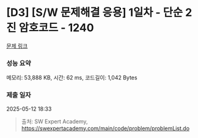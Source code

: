 # [D3] [S/W 문제해결 응용] 1일차 - 단순 2진 암호코드 - 1240 

[문제 링크](https://swexpertacademy.com/main/code/problem/problemDetail.do?contestProbId=AV15FZuqAL4CFAYD) 

### 성능 요약

메모리: 53,888 KB, 시간: 62 ms, 코드길이: 1,042 Bytes

### 제출 일자

2025-05-12 18:33



> 출처: SW Expert Academy, https://swexpertacademy.com/main/code/problem/problemList.do
